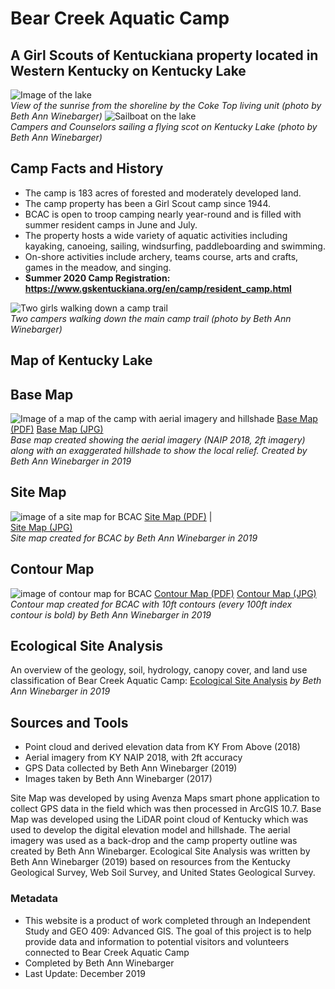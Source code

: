 # Bear Creek Aquatic Camp
## A Girl Scouts of Kentuckiana property located in Western Kentucky on Kentucky Lake

![Image of the lake](photos/IMG_3575.jpg)    
_View of the sunrise from the shoreline by the Coke Top living unit (photo by Beth Ann Winebarger)_
![Sailboat on the lake](photos\image2.jpg)    
_Campers and Counselors sailing a flying scot on Kentucky Lake (photo by Beth Ann Winebarger)_


## Camp Facts and History
* The camp is 183 acres of forested and moderately developed land.
* The camp property has been a Girl Scout camp since 1944.
* BCAC is open to troop camping nearly year-round and is filled with summer resident camps in June and July.
* The property hosts a wide variety of aquatic activities including kayaking, canoeing, sailing, windsurfing, paddleboarding and swimming. 
* On-shore activities include archery, teams course, arts and crafts, games in the meadow, and singing.
* __Summer 2020 Camp Registration: https://www.gskentuckiana.org/en/camp/resident_camp.html__


![Two girls walking down a camp trail](photos\image1.jpg)    
 _Two campers walking down the main camp trail (photo by Beth Ann Winebarger)_

## Map of Kentucky Lake



## Base Map
![Image of a map of the camp with aerial imagery and hillshade](basemap\bcac.jpg)
[Base Map (PDF)](basemap\Layout.pdf)
[Base Map (JPG)](basemap\bcac.jpg)    
_Base map created showing the aerial imagery (NAIP 2018, 2ft imagery) along with an exaggerated hillshade to show the local relief. Created by Beth Ann Winebarger in 2019_


## Site Map
![image of a site map for BCAC](sitemap\BCAC_Draft_2.jpg)
[Site Map (PDF)](sitemap\Update_10_15_19_BCAC.pdf)     |      
[Site Map (JPG)](sitemap\BCAC_Draft_2.jpg)    
_Site map created for BCAC by Beth Ann Winebarger in 2019_



## Contour Map
![image of contour map for BCAC](contour\contour_map.jpg)
[Contour Map (PDF)](contour\contour_map.pdf)
[Contour Map (JPG)](contour\contour_map.jpg)    
_Contour map created for BCAC with 10ft contours (every 100ft index contour is bold) by Beth Ann Winebarger in 2019_

## Ecological Site Analysis
An overview of the geology, soil, hydrology, canopy cover, and land use classification of Bear Creek Aquatic Camp: 
[Ecological Site Analysis](site_analysis.md) 
_by Beth Ann Winebarger in 2019_

## Sources and Tools
* Point cloud and derived elevation data from KY From Above (2018)
* Aerial imagery from KY NAIP 2018, with 2ft accuracy
* GPS Data collected by Beth Ann Winebarger (2019)
* Images taken by Beth Ann Winebarger (2017)

Site Map was developed by using Avenza Maps smart phone application to collect GPS data in the field which was then processed in ArcGIS 10.7. 
Base Map was developed using the LiDAR point cloud of Kentucky which was used to develop the digital elevation model and hillshade. The aerial imagery was used as a back-drop and the camp property outline was created by Beth Ann Winebarger.
Ecological Site Analysis was written by Beth Ann Winebarger (2019) based on resources from the Kentucky Geological Survey, Web Soil Survey, and United States Geological Survey. 



### Metadata
* This website is a product of work completed through an Independent Study and GEO 409: Advanced GIS.
The goal of this project is to help provide data and information to potential visitors and volunteers connected to Bear Creek Aquatic Camp
* Completed by Beth Ann Winebarger
* Last Update: December 2019